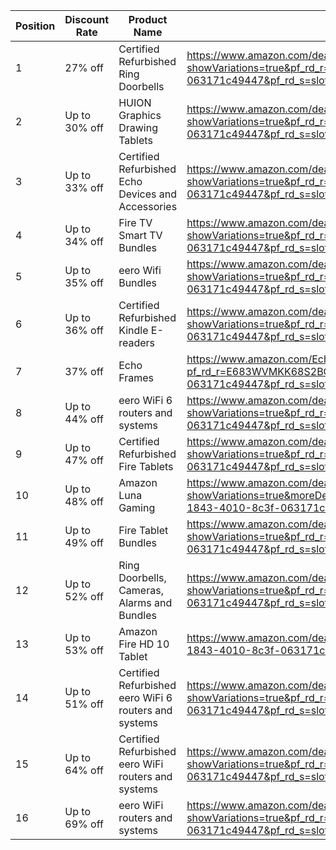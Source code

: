 | Position | Discount Rate | Product Name | Affiliate Link | Short Link |
| --- | --- | --- | --- | --- |
| 1 | 27% off | Certified Refurbished Ring Doorbells | https://www.amazon.com/deal/bd256b5d?showVariations=true&pf_rd_r=E683WVMKK68S2BQJT2QN&pf_rd_t=Events&pf_rd_i=deals&pf_rd_p=a104a363-1843-4010-8c3f-063171c49447&pf_rd_s=slot-14&ref=dlx_deals_gd_dcl_img_0_bd256b5d_dt_sl14_47?tag=schentop5amaz-20 | https://amzn.to/3PGe7eb |
| 2 | Up to 30% off | HUION Graphics Drawing Tablets | https://www.amazon.com/deal/89f2f137?showVariations=true&pf_rd_r=E683WVMKK68S2BQJT2QN&pf_rd_t=Events&pf_rd_i=deals&pf_rd_p=a104a363-1843-4010-8c3f-063171c49447&pf_rd_s=slot-14&ref=dlx_deals_gd_dcl_img_1_89f2f137_dt_sl14_47?tag=schentop5amaz-20 | https://amzn.to/3XCoe5U |
| 3 | Up to 33% off | Certified Refurbished Echo Devices and Accessories | https://www.amazon.com/deal/05abdf37?showVariations=true&pf_rd_r=E683WVMKK68S2BQJT2QN&pf_rd_t=Events&pf_rd_i=deals&pf_rd_p=a104a363-1843-4010-8c3f-063171c49447&pf_rd_s=slot-14&ref=dlx_deals_gd_dcl_img_2_05abdf37_dt_sl14_47?tag=schentop5amaz-20 | https://amzn.to/3PAN1Fv |
| 4 | Up to 34% off | Fire TV Smart TV Bundles | https://www.amazon.com/deal/0615b001?showVariations=true&pf_rd_r=E683WVMKK68S2BQJT2QN&pf_rd_t=Events&pf_rd_i=deals&pf_rd_p=a104a363-1843-4010-8c3f-063171c49447&pf_rd_s=slot-14&ref=dlx_deals_gd_dcl_img_3_0615b001_dt_sl14_47?tag=schentop5amaz-20 | https://amzn.to/3XEzCOz |
| 5 | Up to 35% off | eero Wifi Bundles | https://www.amazon.com/deal/fb2b1f6e?showVariations=true&pf_rd_r=E683WVMKK68S2BQJT2QN&pf_rd_t=Events&pf_rd_i=deals&pf_rd_p=a104a363-1843-4010-8c3f-063171c49447&pf_rd_s=slot-14&ref=dlx_deals_gd_dcl_img_4_fb2b1f6e_dt_sl14_47?tag=schentop5amaz-20 | https://amzn.to/3NA5UG2 |
| 6 | Up to 36% off | Certified Refurbished Kindle E-readers | https://www.amazon.com/deal/b82eafbf?showVariations=true&pf_rd_r=E683WVMKK68S2BQJT2QN&pf_rd_t=Events&pf_rd_i=deals&pf_rd_p=a104a363-1843-4010-8c3f-063171c49447&pf_rd_s=slot-14&ref=dlx_deals_gd_dcl_img_5_b82eafbf_dt_sl14_47?tag=schentop5amaz-20 | https://amzn.to/3XEzDC7 |
| 7 | 37% off | Echo Frames | https://www.amazon.com/Echo-Frames/dp/B08T69DKJ6?pf_rd_r=E683WVMKK68S2BQJT2QN&pf_rd_t=Events&pf_rd_i=deals&pf_rd_p=a104a363-1843-4010-8c3f-063171c49447&pf_rd_s=slot-14&ref=dlx_deals_gd_dcl_img_6_0c0140bd_dt_sl14_47?tag=schentop5amaz-20 | https://amzn.to/3XEzEWH |
| 8 | Up to 44% off | eero WiFi 6 routers and systems | https://www.amazon.com/deal/0d471792?showVariations=true&pf_rd_r=E683WVMKK68S2BQJT2QN&pf_rd_t=Events&pf_rd_i=deals&pf_rd_p=a104a363-1843-4010-8c3f-063171c49447&pf_rd_s=slot-14&ref=dlx_deals_gd_dcl_img_7_0d471792_dt_sl14_47?tag=schentop5amaz-20 | https://amzn.to/3XEzFtJ |
| 9 | Up to 47% off | Certified Refurbished Fire Tablets | https://www.amazon.com/deal/6f4175f4?showVariations=true&pf_rd_r=E683WVMKK68S2BQJT2QN&pf_rd_t=Events&pf_rd_i=deals&pf_rd_p=a104a363-1843-4010-8c3f-063171c49447&pf_rd_s=slot-14&ref=dlx_deals_gd_dcl_img_8_6f4175f4_dt_sl14_47?tag=schentop5amaz-20 | https://amzn.to/3XEzG0L |
| 10 | Up to 48% off | Amazon Luna Gaming | https://www.amazon.com/deal/d35bc2fe?showVariations=true&moreDeals=feb8c389&pf_rd_r=E683WVMKK68S2BQJT2QN&pf_rd_t=Events&pf_rd_i=deals&pf_rd_p=a104a363-1843-4010-8c3f-063171c49447&pf_rd_s=slot-14&ref=dlx_deals_gd_dcl_img_9_d35bc2fe_dt_sl14_47?tag=schentop5amaz-20 | https://amzn.to/3rbMuQ6 |
| 11 | Up to 49% off | Fire Tablet Bundles | https://www.amazon.com/deal/34221d8e?showVariations=true&pf_rd_r=E683WVMKK68S2BQJT2QN&pf_rd_t=Events&pf_rd_i=deals&pf_rd_p=a104a363-1843-4010-8c3f-063171c49447&pf_rd_s=slot-14&ref=dlx_deals_gd_dcl_img_10_34221d8e_dt_sl14_47?tag=schentop5amaz-20 | https://amzn.to/449SMhG |
| 12 | Up to 52% off | Ring Doorbells, Cameras, Alarms and Bundles | https://www.amazon.com/deal/2eee7b8e?showVariations=true&pf_rd_r=E683WVMKK68S2BQJT2QN&pf_rd_t=Events&pf_rd_i=deals&pf_rd_p=a104a363-1843-4010-8c3f-063171c49447&pf_rd_s=slot-14&ref=dlx_deals_gd_dcl_img_11_2eee7b8e_dt_sl14_47?tag=schentop5amaz-20 | https://amzn.to/3XEzGOj |
| 13 | Up to 53% off | Amazon Fire HD 10 Tablet | https://www.amazon.com/deal/926c6b9e?pf_rd_r=E683WVMKK68S2BQJT2QN&pf_rd_t=Events&pf_rd_i=deals&pf_rd_p=a104a363-1843-4010-8c3f-063171c49447&pf_rd_s=slot-14&ref=dlx_deals_gd_dcl_img_12_926c6b9e_dt_sl14_47?tag=schentop5amaz-20 | https://amzn.to/44f8Q20 |
| 14 | Up to 51% off | Certified Refurbished eero WiFi 6 routers and systems | https://www.amazon.com/deal/6cd5fa70?showVariations=true&pf_rd_r=E683WVMKK68S2BQJT2QN&pf_rd_t=Events&pf_rd_i=deals&pf_rd_p=a104a363-1843-4010-8c3f-063171c49447&pf_rd_s=slot-14&ref=dlx_deals_gd_dcl_img_13_6cd5fa70_dt_sl14_47?tag=schentop5amaz-20 | https://amzn.to/4492EbI |
| 15 | Up to 64% off | Certified Refurbished eero WiFi routers and systems | https://www.amazon.com/deal/13767fc9?showVariations=true&pf_rd_r=E683WVMKK68S2BQJT2QN&pf_rd_t=Events&pf_rd_i=deals&pf_rd_p=a104a363-1843-4010-8c3f-063171c49447&pf_rd_s=slot-14&ref=dlx_deals_gd_dcl_img_14_13767fc9_dt_sl14_47?tag=schentop5amaz-20 | https://amzn.to/3XyWHlM |
| 16 | Up to 69% off | eero WiFi routers and systems | https://www.amazon.com/deal/c32276de?showVariations=true&pf_rd_r=E683WVMKK68S2BQJT2QN&pf_rd_t=Events&pf_rd_i=deals&pf_rd_p=a104a363-1843-4010-8c3f-063171c49447&pf_rd_s=slot-14&ref=dlx_deals_gd_dcl_img_15_c32276de_dt_sl14_47?tag=schentop5amaz-20 | https://amzn.to/3XHpyEI |
